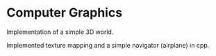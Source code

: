 # Computer Graphics

Implementation of a simple 3D world. 

Implemented texture mapping and a simple navigator (airplane) in cpp. 
